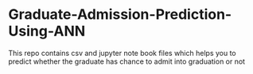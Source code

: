 # Graduate-Admission-Prediction-Using-ANN
This repo contains csv and jupyter note book files which helps you to predict whether the graduate has chance to admit into graduation or not
